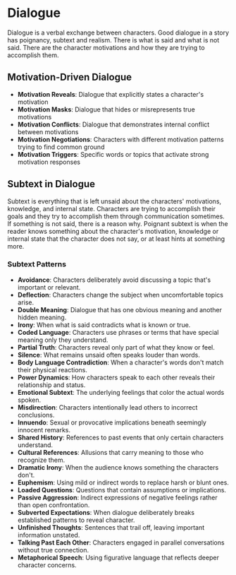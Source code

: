 # Dialogue
Dialogue is a verbal exchange between characters. Good dialogue in a story has poignancy, subtext and realism. There is what is said and what is not said. There are the character motivations and how they are trying to accomplish them.

## Motivation-Driven Dialogue
- **Motivation Reveals**: Dialogue that explicitly states a character's motivation
- **Motivation Masks**: Dialogue that hides or misrepresents true motivations
- **Motivation Conflicts**: Dialogue that demonstrates internal conflict between motivations
- **Motivation Negotiations**: Characters with different motivation patterns trying to find common ground
- **Motivation Triggers**: Specific words or topics that activate strong motivation responses

## Subtext in Dialogue
Subtext is everything that is left unsaid about the characters' motivations, knowledge, and internal state. Characters are trying to accomplish their goals and they try to accomplish them through communication sometimes. If something is not said, there is a reason why. Poignant subtext is when the reader knows something about the character's motivation, knowledge or internal state that the character does not say, or at least hints at something more.

### Subtext Patterns
- **Avoidance**: Characters deliberately avoid discussing a topic that's important or relevant.
- **Deflection**: Characters change the subject when uncomfortable topics arise.
- **Double Meaning**: Dialogue that has one obvious meaning and another hidden meaning.
- **Irony**: When what is said contradicts what is known or true.
- **Coded Language**: Characters use phrases or terms that have special meaning only they understand.
- **Partial Truth**: Characters reveal only part of what they know or feel.
- **Silence**: What remains unsaid often speaks louder than words.
- **Body Language Contradiction**: When a character's words don't match their physical reactions.
- **Power Dynamics**: How characters speak to each other reveals their relationship and status.
- **Emotional Subtext**: The underlying feelings that color the actual words spoken.
- **Misdirection**: Characters intentionally lead others to incorrect conclusions.
- **Innuendo**: Sexual or provocative implications beneath seemingly innocent remarks.
- **Shared History**: References to past events that only certain characters understand.
- **Cultural References**: Allusions that carry meaning to those who recognize them.
- **Dramatic Irony**: When the audience knows something the characters don't.
- **Euphemism**: Using mild or indirect words to replace harsh or blunt ones.
- **Loaded Questions**: Questions that contain assumptions or implications.
- **Passive Aggression**: Indirect expressions of negative feelings rather than open confrontation.
- **Subverted Expectations**: When dialogue deliberately breaks established patterns to reveal character.
- **Unfinished Thoughts**: Sentences that trail off, leaving important information unstated.
- **Talking Past Each Other**: Characters engaged in parallel conversations without true connection.
- **Metaphorical Speech**: Using figurative language that reflects deeper character concerns.